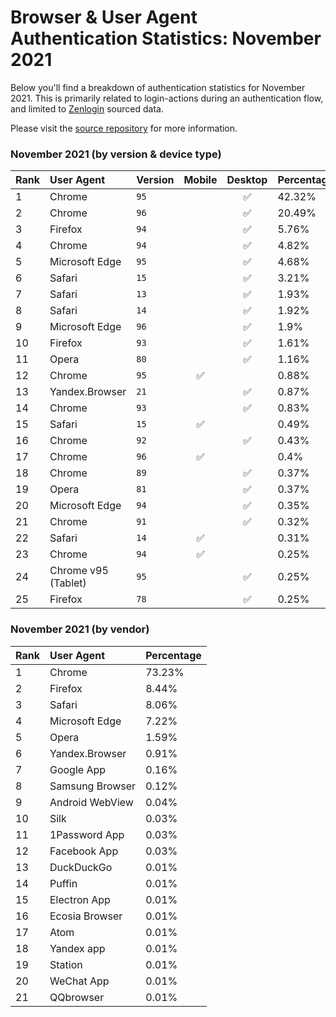 # Browser & User Agent Authentication Statistics: November 2021

Below you'll find a breakdown of authentication statistics for
November 2021. This is primarily related to login-actions during an
authentication flow, and limited to <a href="https://zenlogin.co"/>Zenlogin</a>
sourced data.

Please visit the
<a href="https://github.com/zenlogin/browser-user-agent-authentication-statistics">source repository</a>
for more information.

### November 2021 (by version & device type)
| Rank | User Agent | Version | Mobile | Desktop | Percentage |
| :--- | :--- | :--- | :---: | :---: | :--- |
| 1 | Chrome | `95` | | ✅ | 42.32% |
| 2 | Chrome | `96` | | ✅ | 20.49% |
| 3 | Firefox | `94` | | ✅ | 5.76% |
| 4 | Chrome | `94` | | ✅ | 4.82% |
| 5 | Microsoft Edge | `95` | | ✅ | 4.68% |
| 6 | Safari | `15` | | ✅ | 3.21% |
| 7 | Safari | `13` | | ✅ | 1.93% |
| 8 | Safari | `14` | | ✅ | 1.92% |
| 9 | Microsoft Edge | `96` | | ✅ | 1.9% |
| 10 | Firefox | `93` | | ✅ | 1.61% |
| 11 | Opera | `80` | | ✅ | 1.16% |
| 12 | Chrome | `95` | ✅ | | 0.88% |
| 13 | Yandex.Browser | `21` | | ✅ | 0.87% |
| 14 | Chrome | `93` | | ✅ | 0.83% |
| 15 | Safari | `15` | ✅ | | 0.49% |
| 16 | Chrome | `92` | | ✅ | 0.43% |
| 17 | Chrome | `96` | ✅ | | 0.4% |
| 18 | Chrome | `89` | | ✅ | 0.37% |
| 19 | Opera | `81` | | ✅ | 0.37% |
| 20 | Microsoft Edge | `94` | | ✅ | 0.35% |
| 21 | Chrome | `91` | | ✅ | 0.32% |
| 22 | Safari | `14` | ✅ | | 0.31% |
| 23 | Chrome | `94` | ✅ | | 0.25% |
| 24 | Chrome v95 (Tablet) | `95` | | ✅ | 0.25% |
| 25 | Firefox | `78` | | ✅ | 0.25% |


### November 2021 (by vendor)
| Rank | User Agent | Percentage |
| :--- | :--- | :--- |
| 1 | Chrome | 73.23% |
| 2 | Firefox | 8.44% |
| 3 | Safari | 8.06% |
| 4 | Microsoft Edge | 7.22% |
| 5 | Opera | 1.59% |
| 6 | Yandex.Browser | 0.91% |
| 7 | Google App | 0.16% |
| 8 | Samsung Browser | 0.12% |
| 9 | Android WebView | 0.04% |
| 10 | Silk | 0.03% |
| 11 | 1Password App | 0.03% |
| 12 | Facebook App | 0.03% |
| 13 | DuckDuckGo | 0.01% |
| 14 | Puffin | 0.01% |
| 15 | Electron App | 0.01% |
| 16 | Ecosia Browser | 0.01% |
| 17 | Atom | 0.01% |
| 18 | Yandex app | 0.01% |
| 19 | Station | 0.01% |
| 20 | WeChat App | 0.01% |
| 21 | QQbrowser | 0.01% |
